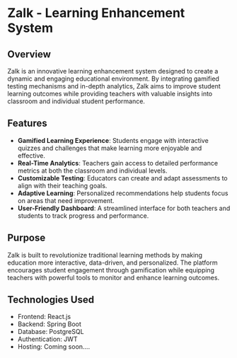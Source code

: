 # Zalk - Learning Enhancement System

## Overview
Zalk is an innovative learning enhancement system designed to create a dynamic and engaging educational environment. By integrating gamified testing mechanisms and in-depth analytics, Zalk aims to improve student learning outcomes while providing teachers with valuable insights into classroom and individual student performance.

## Features
- **Gamified Learning Experience**: Students engage with interactive quizzes and challenges that make learning more enjoyable and effective.
- **Real-Time Analytics**: Teachers gain access to detailed performance metrics at both the classroom and individual levels.
- **Customizable Testing**: Educators can create and adapt assessments to align with their teaching goals.
- **Adaptive Learning**: Personalized recommendations help students focus on areas that need improvement.
- **User-Friendly Dashboard**: A streamlined interface for both teachers and students to track progress and performance.

## Purpose
Zalk is built to revolutionize traditional learning methods by making education more interactive, data-driven, and personalized. The platform encourages student engagement through gamification while equipping teachers with powerful tools to monitor and enhance learning outcomes.

## Technologies Used
- Frontend: React.js
- Backend: Spring Boot
- Database: PostgreSQL
- Authentication: JWT
- Hosting: Coming soon....
